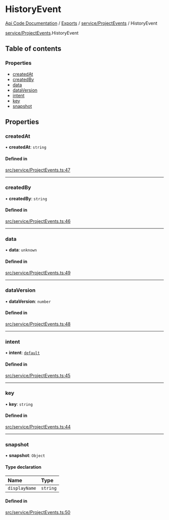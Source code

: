 # HistoryEvent
 
[Api Code Documentation](../README.md) / [Exports](../modules.md) / [service/ProjectEvents](../modules/service_ProjectEvents.md) / HistoryEvent

[service/ProjectEvents](../modules/service_ProjectEvents.md).HistoryEvent

## Table of contents

### Properties

- [createdAt](service_ProjectEvents.HistoryEvent.md#createdat)
- [createdBy](service_ProjectEvents.HistoryEvent.md#createdby)
- [data](service_ProjectEvents.HistoryEvent.md#data)
- [dataVersion](service_ProjectEvents.HistoryEvent.md#dataversion)
- [intent](service_ProjectEvents.HistoryEvent.md#intent)
- [key](service_ProjectEvents.HistoryEvent.md#key)
- [snapshot](service_ProjectEvents.HistoryEvent.md#snapshot)

## Properties

### createdAt

• **createdAt**: `string`

#### Defined in

[src/service/ProjectEvents.ts:47](https://github.com/openkfw/TruBudget/blob/086d599/api/src/service/ProjectEvents.ts#L47)

___

### createdBy

• **createdBy**: `string`

#### Defined in

[src/service/ProjectEvents.ts:46](https://github.com/openkfw/TruBudget/blob/086d599/api/src/service/ProjectEvents.ts#L46)

___

### data

• **data**: `unknown`

#### Defined in

[src/service/ProjectEvents.ts:49](https://github.com/openkfw/TruBudget/blob/086d599/api/src/service/ProjectEvents.ts#L49)

___

### dataVersion

• **dataVersion**: `number`

#### Defined in

[src/service/ProjectEvents.ts:48](https://github.com/openkfw/TruBudget/blob/086d599/api/src/service/ProjectEvents.ts#L48)

___

### intent

• **intent**: [`default`](../modules/authz_intents.md#default)

#### Defined in

[src/service/ProjectEvents.ts:45](https://github.com/openkfw/TruBudget/blob/086d599/api/src/service/ProjectEvents.ts#L45)

___

### key

• **key**: `string`

#### Defined in

[src/service/ProjectEvents.ts:44](https://github.com/openkfw/TruBudget/blob/086d599/api/src/service/ProjectEvents.ts#L44)

___

### snapshot

• **snapshot**: `Object`

#### Type declaration

| Name | Type |
| :------ | :------ |
| `displayName` | `string` |

#### Defined in

[src/service/ProjectEvents.ts:50](https://github.com/openkfw/TruBudget/blob/086d599/api/src/service/ProjectEvents.ts#L50)
